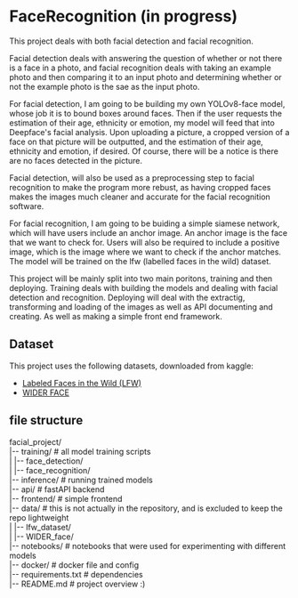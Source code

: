 # FaceRecognition (in progress)

This project deals with both facial detection and facial recognition. 

Facial detection deals with answering the question of whether or not there is a face in a photo, and facial recognition deals with taking an example photo and then comparing it to an input photo and determining whether or not the example photo is the sae as the input photo. 

For facial detection, I am going to be building my own YOLOv8-face model, whose job it is to bound boxes around faces. Then if the user requests the estimation of their age, ethnicity or emotion, my model will feed that into Deepface's facial analysis. Upon uploading a picture, a cropped version of a face on that picture will be outputted, and the estimation of their age, ethnicity and emotion, if desired. Of course, there will be a notice is there are no faces detected in the picture.

Facial detection, will also be used as a preprocessing step to facial recognition to make the program more rebust, as having cropped faces makes the images much cleaner and accurate for the facial recognition software. 

For facial recognition, I am going to be buiding a simple siamese network, which will have users include an anchor image. An anchor image is the face that we want to check for. Users will also be required to include a positive image, which is the image where we want to check if the anchor matches. The model will be trained on the lfw (labelled faces in the wild) dataset.

This project will be mainly split into two main poritons, training and then deploying. Training deals with building the models and dealing with facial detection and recognition. Deploying will deal with the extractig, transforming and loading of the images as well as API documenting and creating. As well as making a simple front end framework.

## Dataset

This project uses the following datasets, downloaded from kaggle:
- [Labeled Faces in the Wild (LFW)](https://www.kaggle.com/datasets/jessicali9530/lfw-dataset)
- [WIDER FACE](https://www.kaggle.com/datasets/aiacademymaterials/wider-face-detection)

## file structure

facial_project/ <br>
|-- training/ # all model training scripts <br>
| |-- face_detection/ <br>
| |-- face_recognition/ <br>
|-- inference/ # running trained models <br>
|-- api/ # fastAPI backend <br> 
|-- frontend/ # simple frontend <br>
|-- data/ # this is not actually in the repository, and is excluded to keep the repo lightweight <br>
| |-- lfw_dataset/ <br>
| |-- WIDER_face/ <br>
|-- notebooks/ # notebooks that were used for experimenting with different models <br>
|-- docker/ # docker file and config <br>
|-- requirements.txt # dependencies <br>
|-- README.md # project overview :) <br>
